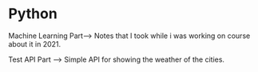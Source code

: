 # Python

Machine Learning Part--> Notes that I took while i was working on course about it in 2021.

Test API Part --> Simple API for showing the weather of the cities.
